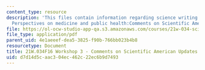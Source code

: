 ```yaml
---
content_type: resource
description: 'This files contain information regarding science writing and new media:
  Perspectives on medicine and public health:Comments on Scientific American Updates.'
file: https://ol-ocw-studio-app-qa.s3.amazonaws.com/courses/21w-034-science-writing-and-new-media-perspectives-on-medicine-and-public-health-fall-2016/d7d14d5caac304ec462c22ec6b9d7493_MIT21W_034F16_Workshop3.pdf
file_type: application/pdf
parent_uid: 4e1aeeef-dea5-3825-f90b-766bb023b4b8
resourcetype: Document
title: 21W.034F16 Workshop 3 - Comments on Scientific American Updates
uid: d7d14d5c-aac3-04ec-462c-22ec6b9d7493
---
```

